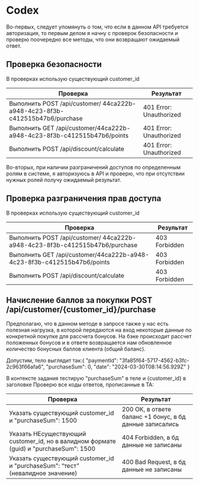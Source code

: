 # Codex
Во-первых, следует упомянуть о том, что если в данном API требуется авторизация, то первым делом я начну с проверок безопасности и проверю поочередно все методы, что они возвращают ожидаемый ответ.

## Проверка безопасности
В проверках использую существующий customer_id
          

Проверка        | Результат
----------------|----------------------
Выполнить POST /api/customer/ 44ca222b-a948-4c23-8f3b-c412515b47b6/purchase       | 401 Error: Unauthorized   
Выполнить GET /api/customer/44ca222b-a948-4c23-8f3b-c412515b47b6/points      | 401 Error: Unauthorized   
Выполнить POST /api/discount/calculate   | 401 Error: Unauthorized   

Во-вторых, при наличии разграничений доступов по определенным ролям в системе, я авторизуюсь в API и проверю, что при отсутствии нужных ролей получу ожидаемый результат.
## Проверка разграничения прав доступа
В проверках использую существующий customer_id

Проверка        | Результат
----------------|----------------------
Выполнить POST /api/customer/ 44ca222b-a948-4c23-8f3b-c412515b47b6/purchase      | 403 Forbidden 
Выполнить GET /api/customer/44ca222b-a948-4c23-8f3b-c412515b47b6/points      | 403 Forbidden   
Выполнить POST /api/discount/calculate   | 403 Forbidden  


## Начисление баллов за покупки POST /api/customer/{customer_id}/purchase
Предполагаю, что в данном методе в запросе также у нас есть полезная нагрузка, в которой передаются на вход некоторые данные по конкретной покупке для рассчета бонусов. На бэке происходит рассчет положенных бонусов и в ответе возвращается нам обновленное количество бонусных баллов клиента (общий баланс).

Допустим, тело выглядит так:{
"paymentId": "3fa85f64-5717-4562-b3fc-2c963f66afa6",
"purchaseSum": 0,
"date": "2024-03-30T08:14:56.929Z"
}

В контексте задания тестирую "purchaseSum" в теле и {customer_id} в заголовке
Проверю все коды ответов, прописанные в ТА:

Проверка        | Результат
----------------|----------------------
Указать существующий customer_id и "purchaseSum": 1500 | 200 ОК, в ответе баланс +1 бонус, в бд данные записались
Указать НЕсуществующий customer_id, но в валидном формате (guid) и "purchaseSum": 1500 | 404 Forbidden, в бд данные не записаны     
Указать существующий customer_id и "purchaseSum": “тест” (невалидное значение)| 400 Bad Request, в бд данные не записаны





